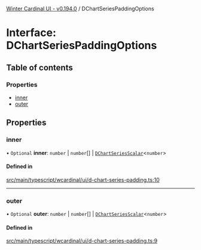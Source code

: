 [Winter Cardinal UI - v0.194.0](../index.md) / DChartSeriesPaddingOptions

# Interface: DChartSeriesPaddingOptions

## Table of contents

### Properties

- [inner](DChartSeriesPaddingOptions.md#inner)
- [outer](DChartSeriesPaddingOptions.md#outer)

## Properties

### inner

• `Optional` **inner**: `number` \| `number`[] \| [`DChartSeriesScalar`](../index.md#dchartseriesscalar)<`number`\>

#### Defined in

[src/main/typescript/wcardinal/ui/d-chart-series-padding.ts:10](https://github.com/winter-cardinal/winter-cardinal-ui/blob/v0.194.0/src/main/typescript/wcardinal/ui/d-chart-series-padding.ts#L10)

___

### outer

• `Optional` **outer**: `number` \| `number`[] \| [`DChartSeriesScalar`](../index.md#dchartseriesscalar)<`number`\>

#### Defined in

[src/main/typescript/wcardinal/ui/d-chart-series-padding.ts:9](https://github.com/winter-cardinal/winter-cardinal-ui/blob/v0.194.0/src/main/typescript/wcardinal/ui/d-chart-series-padding.ts#L9)
